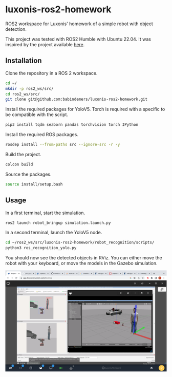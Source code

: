 # luxonis-ros2-homework
ROS2 workspace for Luxonis' homework of a simple robot with object detection.

This project was tested with ROS2 Humble with Ubuntu 22.04. It was inspired by the project available [here](https://www.youtube.com/watch?v=594Gmkdo-_s).

## Installation

Clone the repository in a ROS 2 workspace.

```bash
cd ~/
mkdir -p ros2_ws/src/
cd ros2_ws/src/
git clone git@github.com:babindemers/luxonis-ros2-homework.git
```

Install the required packages for YoloV5. Torch is required with a specific to be compatible with the script.

```bash
pip3 install tqdm seaborn pandas torchvision torch IPython
```

Install the required ROS packages.

```bash
rosdep install --from-paths src --ignore-src -r -y
```

Build the project.

```bash
colcon build
```

Source the packages.

```bash
source install/setup.bash
```

## Usage

In a first terminal, start the simulation.

```bash
ros2 launch robot_bringup simulation.launch.py
```

In a second terminal, launch the YoloV5 node.

```bash
cd ~/ros2_ws/src/luxonis-ros2-homework/robot_recognition/scripts/
python3 ros_recognition_yolo.py
```

You should now see the detected objects in RViz. You can either move the robot with your keyboard, or move the models in the Gazebo simulation.

![alt text](example.png "Demonstration")